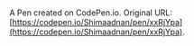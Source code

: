 # 

A Pen created on CodePen.io. Original URL: [https://codepen.io/Shimaadnan/pen/xxRjYpa](https://codepen.io/Shimaadnan/pen/xxRjYpa).

